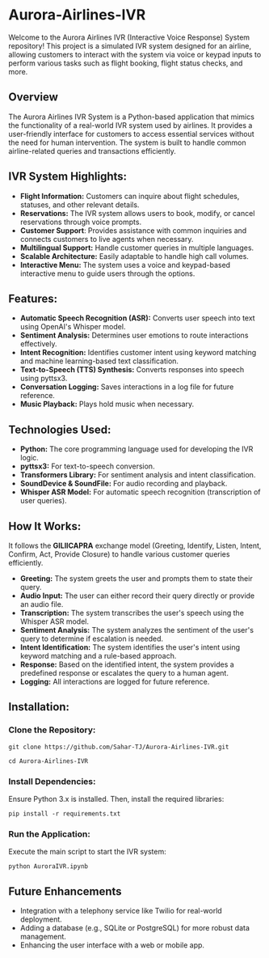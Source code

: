 # Aurora-Airlines-IVR

Welcome to the Aurora Airlines IVR (Interactive Voice Response) System repository! This project is a simulated IVR system designed for an airline, allowing customers to interact with the system via voice or keypad inputs to perform various tasks such as flight booking, flight status checks, and more.

## Overview
The Aurora Airlines IVR System is a Python-based application that mimics the functionality of a real-world IVR system used by airlines. It provides a user-friendly interface for customers to access essential services without the need for human intervention. The system is built to handle common airline-related queries and transactions efficiently.

## IVR System Highlights:

-  **Flight Information:** Customers can inquire about flight schedules, statuses, and other relevant details.
-  **Reservations:** The IVR system allows users to book, modify, or cancel reservations through voice prompts.
-  **Customer Support**: Provides assistance with common inquiries and connects customers to live agents when necessary.
-  **Multilingual Support:** Handle customer queries in multiple languages.
-  **Scalable Architecture:** Easily adaptable to handle high call volumes.
-  **Interactive Menu:** The system uses a voice and keypad-based interactive menu to guide users through the options.

## Features:

-  **Automatic Speech Recognition (ASR):** Converts user speech into text using OpenAI's Whisper model.
-  **Sentiment Analysis:** Determines user emotions to route interactions effectively.
-  **Intent Recognition:** Identifies customer intent using keyword matching and machine learning-based text classification.
-  **Text-to-Speech (TTS) Synthesis:** Converts responses into speech using pyttsx3.
-  **Conversation Logging:** Saves interactions in a log file for future reference.
-  **Music Playback:** Plays hold music when necessary.

## Technologies Used:

-  **Python:** The core programming language used for developing the IVR logic.
-  **pyttsx3:** For text-to-speech conversion.
-  **Transformers Library:** For sentiment analysis and intent classification.
-  **SoundDevice & SoundFile:** For audio recording and playback.
-  **Whisper ASR Model:** For automatic speech recognition (transcription of user queries).

## How It Works:

It follows the **GILIICAPRA** exchange model (Greeting, Identify, Listen, Intent, Confirm, Act, Provide Closure) to handle various customer queries efficiently.

-  **Greeting:** The system greets the user and prompts them to state their query.
-  **Audio Input:** The user can either record their query directly or provide an audio file.
-  **Transcription:** The system transcribes the user's speech using the Whisper ASR model.
-  **Sentiment Analysis:** The system analyzes the sentiment of the user's query to determine if escalation is needed.
-  **Intent Identification:** The system identifies the user's intent using keyword matching and a rule-based approach.
-  **Response:** Based on the identified intent, the system provides a predefined response or escalates the query to a human agent.
-  **Logging:** All interactions are logged for future reference.

## Installation:

### Clone the Repository:

``git clone https://github.com/Sahar-TJ/Aurora-Airlines-IVR.git``

``cd Aurora-Airlines-IVR``

### Install Dependencies:
Ensure Python 3.x is installed. Then, install the required libraries:

``pip install -r requirements.txt``

### Run the Application:
Execute the main script to start the IVR system:

``python AuroraIVR.ipynb``


## Future Enhancements

-  Integration with a telephony service like Twilio for real-world deployment.
-  Adding a database (e.g., SQLite or PostgreSQL) for more robust data management.
-  Enhancing the user interface with a web or mobile app.



